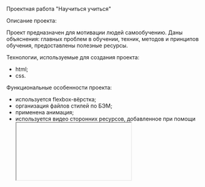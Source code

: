 Проектная работа "Научиться учиться"

Описание проекта:

Проект предназначен для мотивации людей самообучению. 
Даны объяснения: главных проблем в обучении, техник, методов и принципов обучения, предоставлены полезные ресурсы.

Технологии, используемые для создания проекта:

- html;
- css.

Функциональные особенности проекта:

- используется flexbox-вёрстка;
- организация файлов стилей по БЭМ;
- применена анимация;
- используется видео сторонних ресурсов, добавленное при помощи <iframe>,
- проект размещен на github.